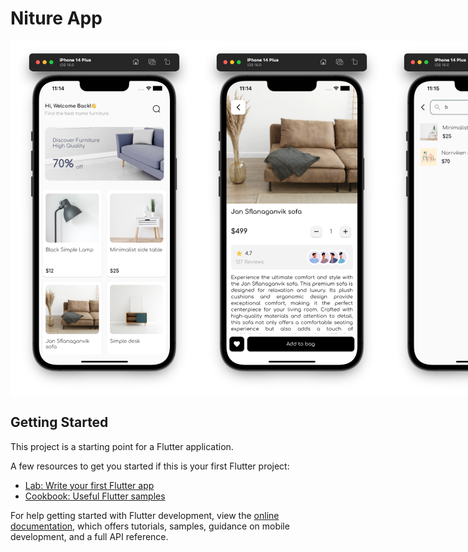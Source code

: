 # Niture App

<div style="display: flex;">
  <img src="path/ss1.png" width="300">
  <img src="path/ss2.png" width="300">
  <img src="path/ss3.png" width="300">
</div>

## Getting Started

This project is a starting point for a Flutter application.

A few resources to get you started if this is your first Flutter project:

- [Lab: Write your first Flutter app](https://docs.flutter.dev/get-started/codelab)
- [Cookbook: Useful Flutter samples](https://docs.flutter.dev/cookbook)

For help getting started with Flutter development, view the
[online documentation](https://docs.flutter.dev/), which offers tutorials,
samples, guidance on mobile development, and a full API reference.
